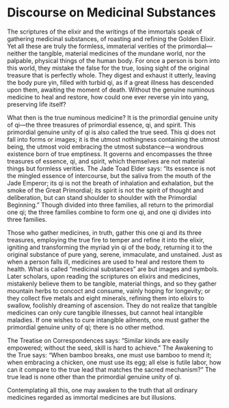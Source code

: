 # Discourse on Medicinal Substances

The scriptures of the elixir and the writings of the immortals speak of gathering medicinal substances, of roasting and refining the Golden Elixir. Yet all these are truly the formless, immaterial verities of the primordial—neither the tangible, material medicines of the mundane world, nor the palpable, physical things of the human body. For once a person is born into this world, they mistake the false for the true, losing sight of the original treasure that is perfectly whole. They digest and exhaust it utterly, leaving the body pure yin, filled with turbid qi, as if a great illness has descended upon them, awaiting the moment of death. Without the genuine numinous medicine to heal and restore, how could one ever reverse yin into yang, preserving life itself?

What then is the true numinous medicine? It is the primordial genuine unity of qi—the three treasures of primordial essence, qi, and spirit. This primordial genuine unity of qi is also called the true seed. This qi does not fall into forms or images; it is the utmost nothingness containing the utmost being, the utmost void embracing the utmost substance—a wondrous existence born of true emptiness. It governs and encompasses the three treasures of essence, qi, and spirit, which themselves are not material things but formless verities. The Jade Toad Elder says: “Its essence is not the mingled essence of intercourse, but the saliva from the mouth of the Jade Emperor; its qi is not the breath of inhalation and exhalation, but the smoke of the Great Primordial; its spirit is not the spirit of thought and deliberation, but can stand shoulder to shoulder with the Primordial Beginning.” Though divided into three families, all return to the primordial one qi; the three families combine to form one qi, and one qi divides into three families.

Those who gather medicines, in truth, gather this one qi and its three treasures, employing the true fire to temper and refine it into the elixir, igniting and transforming the myriad yin qi of the body, returning it to the original substance of pure yang, serene, immaculate, and unstained. Just as when a person falls ill, medicines are used to heal and restore them to health. What is called “medicinal substances” are but images and symbols. Later scholars, upon reading the scriptures on elixirs and medicines, mistakenly believe them to be tangible, material things, and so they gather mountain herbs to concoct and consume, vainly hoping for longevity; or they collect five metals and eight minerals, refining them into elixirs to swallow, foolishly dreaming of ascension. They do not realize that tangible medicines can only cure tangible illnesses, but cannot heal intangible maladies. If one wishes to cure intangible ailments, one must gather the primordial genuine unity of qi; there is no other method.

The Treatise on Correspondences says: “Similar kinds are easily empowered; without the seed, skill is hard to achieve.” The Awakening to the True says: “When bamboo breaks, one must use bamboo to mend it; when embracing a chicken, one must use its egg; all else is futile labor, how can it compare to the true lead that matches the sacred mechanism?” The true lead is none other than the primordial genuine unity of qi.

Contemplating all this, one may awaken to the truth that all ordinary medicines regarded as immortal medicines are but illusions.